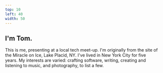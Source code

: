 ```yaml
---
top: 10
left: 40
width: 50
---
```


## <span class="voice--tom voice--unprefixed">I'm Tom.</span>

<span class="voice--tom voice--unprefixed">
This is me, presenting at a local tech meet-up.
I'm originally from the site of the Miracle on Ice,
Lake Placid, NY.
I've lived in New York City for five years.
My interests are varied:
crafting software,
writing,
creating and listening to music,
and photography,
to list a few.
</span>
